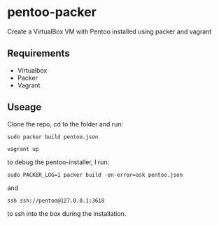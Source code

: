 # pentoo-packer
Create a VirtualBox VM with Pentoo installed using packer and vagrant

## Requirements
- Virtualbox
- Packer
- Vagrant

## Useage
Clone the repo, cd to the folder and run:

`sudo packer build pentoo.json`

`vagrant up`

to debug the pentoo-installer, I run:

`sudo PACKER_LOG=1 packer build -on-error=ask pentoo.json`

and

`ssh ssh://pentoo@127.0.0.1:3618`

to ssh into the box during the installation.
